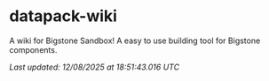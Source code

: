 # datapack-wiki
A wiki for Bigstone Sandbox! A easy to use building tool for Bigstone components.

_Last updated: 12/08/2025 at 18:51:43.016 UTC_
